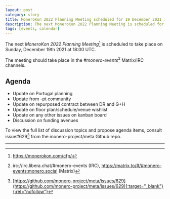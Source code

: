 ```yaml
---
layout: post
category: story
title: MoneroKon 2022 Planning Meeting scheduled for 19 December 2021 1800 UTC
description: The next MoneroKon 2022 Planning Meeting is scheduled for Sunday 19 December 2021 at 1800 UTC on IRC.
tags: [events, calendar]
---
```


The next *MoneroKon 2022 Planning Meeting*[^1] is scheduled to take place on Sunday, December 19th 2021 at 18:00 UTC.

The meeting should take place in the *#monero-events*[^2] Matrix/IRC channels.

## Agenda

- Update on Portugal planning
- Update from -pt community
- Update on repurposed contract between DR and G+H
- Update on floor plan/schedule/venue wishlist
- Update on any other issues on kanban board
- Discussion on funding avenues

To view the full list of discussion topics and propose agenda items, consult issue#629[^3] from the monero-project/meta Github repo.

---

[^1]: https://monerokon.com/cfp/
[^2]: irc://irc.libera.chat/#monero-events (IRC), https://matrix.to/#/#monero-events:monero.social (Matrix)
[^3]: [https://github.com/monero-project/meta/issues/629](https://github.com/monero-project/meta/issues/629){:target="_blank"}{:rel="nofollow"}
